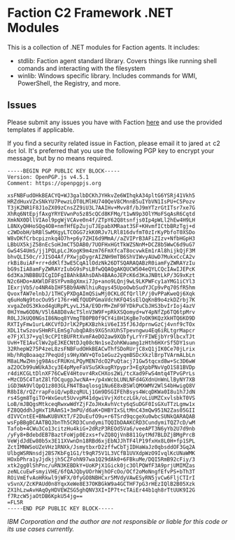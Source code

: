 # Faction C2 Framework .NET Modules
This is a collection of .NET modules for Faction agents. It includes:

* stdlib: Faction agent standard library. Covers things like running shell comands and interacting with the filesystem
* winlib: Windows specific library. Includes commands for WMI, PowerShell, the Registry, and more.

## Issues
Please submit any issues you have with Faction [here](https://github.com/FactionC2/Faction/issues) and use the provided templates if applicable.

If you find a security related issue in Faction, please email it to jared `at` c2 `dot` lol. It's preferred that you use the following PGP key to encrypt your message, but by no means required.

```
-----BEGIN PGP PUBLIC KEY BLOCK-----
Version: OpenPGP.js v4.5.1
Comment: https://openpgpjs.org

xsFNBFudOHkBEACYQ+WJ3galbDCKhJYHkvZe6WIhqkA34pltG6YSRj41Vkh5
HRZdHuxVZxSNkYU7PewzLOT0LMlHU740QeV8CMnnB5uIYbVN1IsPU+C5Pozv
T3jKZNR1F8J1oZX09zCnsZZ9iU3L7AAIHv+Mvv8f/bJ9mYTzrGtITsr7xe7G
XhRq6NtEpjfAxgYRYEVwnPo5z85cQCd8KFMq/t1wN9p3OlYMoFSqAsR6Cqtd
XmkNX0DllVIAol9pgWjVCAve0n4f/ZTpY62Q8tsnfjs0Ip4pWLl2hEw4H9LH
L8NXyQHHoSQq4OB+nmfHfEpZujuTJEpabXMRaat3SF+KHvmfICtbBRzTgj+d
c2WDobH/bRBlSwMXgyLTCOGG7zkK0RJv7LRl816dvfmT0zIrKyPbfoT0XSDo
W8vDKfCrbcpiznkq4O7h+p6y7ZHI6d9MmA//aZVIPrB3AFiZIzv+NfbHGpH3
LBbUX5kjZ58nEcSoHJmCT5DAB0/7UOFHxHGtTkWZSNnM+DCZ8b5WwC6d9uG7
GwS4S4UmS/jj1PQLpLcJKogK9m4zm76FmXfcaT8ocvwkEm1rAl8hijkQjF3M
bhvQLI50c/rJISO4Af/PXwjpDygrAIZNH9mTB6ShVIWvyAUwD7MukxCcCA2v
rkBi8uiAF+rr+ddKlf3wE5CqA1lOdzNk26DTSQARAQABzR0iamFyZWRAYzIu
bG9sIiA8amFyZWRAYzIubG9sPsLBfwQQAQgAKQUCW504eQYLCQcIAwIJEPcK
6d3KaJNBBBUICgIDFgIBAhkBAhsDAh4BAAoJEPcK6d3KaJNBtLkP/3G9xKzt
N2c6HDo+AKWlDF8SYPvm8gXmxi7Jp+ano9LQnj9wL9LKPWFcy1aYMG1iCYl3
IExrjVb5/o4NR4bIHF5Bb9AHNlhiuRqys45UpoOwbSudYJCp9vPq70SfR5hm
QvoxfAW7elnbJ/1THCyPXDgAImQSiwMj0CKLdCfQrllP/j0vPPaKweQj6Xqk
q6uHoNg9tocOu95r176r+WEfQUDPGmaVdchKFQ4SsElQqKnB9o4zkDZrbj7K
xvgaZeOS3Kkod4gURpPLyvLJ5A/E9DrM+ZmF9FYDkPuCbJHS3bvIrIoj4azV
0HJYmw6ODN/V5l6A8D8vAcTSlnV3W9F+pRkXSQomyd+wY4pNfZp6TQ6tpMrv
R0LJJkUQ0NGsI86Noq8YVmgTB0PB0f9CY4i8H1KgBe7oOK9KQzXkHTQ6KO9D
RXTIyFmw1urL4KCVfDJrlK2PpKXBzhkiV6eI35fJ6JdprnwGzCj4vnf9cTOx
XDL1twSzovSHmRFLEmSg7ubqDA8s9XG5nXUhSTpevngwu4Eq6iRLtgrMapcr
e7FjXl37+yql9cCPItBUFRtXvmFAeDO2aw9XQbfyLrYrFIWEjbYr9lbcxTJt
UvH+TE1AvClWv2pEJKECNtDJq08cNn1seZohKWuamg1zHth6HXrSf5DY1sun
32RhepW275P4zeL8zsFNBFudOHkBEACwThfSDoRUrjC8xQ1jIK0Ce70jLrix
Hb/hRqBoaaqz7PeqUdjs9HyXWV+QTo1eGuz2yqmBSDcXkzlBrpTVArmALbLn
M8aLMwZHnjg98AscFRUKnLPQyMEN7dcO2PuQtacj71Gw5tqcxd8w+Sc3D6wW
aZ2OCb99uWUkA3cy3E4pMyeFaVSuSKkugRYpypr3+EgXpbPNvVgO1S81BVDp
r4diKCGLtDlnXF76CwEV4Htovr4RxCHXos2Wi/tcXad9FwS4mtq4TPvGPrLs
+MzCD5C4TatZ8lfDCqugpJwcNA++/p4xWcbLUNLNFd4GXdnUnWnLlByNY7XB
iGD3WA9VlQpQ1z803GLFN4TBaqlosg1Nu6E8xBSWlQMXWMV2WlS4bHwigQ8V
R8bI8/rQZrrapFoiQ/wpBzqRULj1Gm9DSGIFEhBsys4WcqDKWa0I8u1h7JdN
rs4Sgm8TgiTO+WxGeut5UvvpM41dgwiVvjXdtczLGk/oLiUMZCxvlsbkT0VS
LoB/mJBQgsMtkceqRwxwWdYZjFZoJHxAvhVcty6qSuDGF0IsGXuTTzLgmw1x
FZ8QQddhJgHxT1RAmS1+3mPU/d6aK+DHBYIxSLtMnC43mQw951N2Zas05GII
dIVVCntEE+BNwKUBVKtT/F2DuEufO9u+r6TSrd9qcgeXu0wbcSUNkQARAQAB
wsFpBBgBCAATBQJbnTh5CRD3CundymiTQQIbDAAKCRD3CundymiTQZ7cD/wM
Tafob+4CWu3Co13citzHu4kiG+2dRzP3REOd5Va6/veeAPT3N6yYb2U7d9nb
/yFy8+BdebdEB7BaztFoWjp0Ezxs+fvZQ8QjVnB811GytMd7BLDZjBMgPrcB
VeWjdJdEw80b5x3E11XVwnDn18RBd6xjEbNJJhTF4lP19fxHx8L0H+fp1SPL
ZctIMNWSoUZeVHz1RNXk/JsmytbxrD2zffwCbTjIDHaWaJz0qbsddOF3Gq2A
UlbgWSRNnsdj2BS7KbFg1G1/t9qR75V1L3VCfB1UVXdpWzO9IvqlKcUNaWMK
HOxbPhra1yJjdkjjh5CZFohN97wa1Q29dAk0+6FBkuMe/DQI5RmB92cFiy/3
xtk2gg0lShPnc/uRN3KEBDkY+UoKPjX1Gick0jc3OlPQWfF3A9prjUMIMZas
zeNLcuEwFsmyiVHE/6fQAJQbyUOrhWjhOFcOo/OCf2oMoNngfEfvPS+bTh3T
ROiVmEfvAoHRkwl9jWFX/0fyGO8NBHCxr5MVdyVAwESyRN5jvCw6FljCTIrI
vSvnX/ZcKPAUd0n8YqxXeWe8E37OKBGkW9a4GCTHF7pG3rHEzIQlB2B05Xzk
2X1hLzwAvHAqOyHDVEWZSG5ghQNV3XI+IP7t+cTAiEr44b1qh8rTtUUK9I2G
f7RzcW5jaOtDB6KpkU54jg==
=FL5R
-----END PGP PUBLIC KEY BLOCK-----
```

_IBM Corporation and the author are not responsible or liable for this code or its use cases currently._
